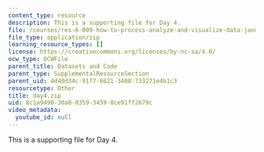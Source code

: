 ```yaml
---
content_type: resource
description: This is a supporting file for Day 4.
file: /courses/res-6-009-how-to-process-analyze-and-visualize-data-january-iap-2012/8c1a949030a0035934590ce91ff2679c_day4.zip
file_type: application/zip
learning_resource_types: []
license: https://creativecommons.org/licenses/by-nc-sa/4.0/
ocw_type: OCWFile
parent_title: Datasets and Code
parent_type: SupplementalResourceSection
parent_uid: 4d40d34c-91f7-6621-3408-733271e4b1c3
resourcetype: Other
title: day4.zip
uid: 8c1a9490-30a0-0359-3459-0ce91ff2679c
video_metadata:
  youtube_id: null
---
```

This is a supporting file for Day 4.